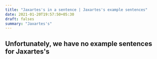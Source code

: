 ```yaml
---
title: "Jaxartes's in a sentence | Jaxartes's example sentences"
date: 2021-01-20T19:57:50+05:30
draft: falses
summary: "Jaxartes's"
---
```

## Unfortunately, we have no example sentences for Jaxartes's                 
